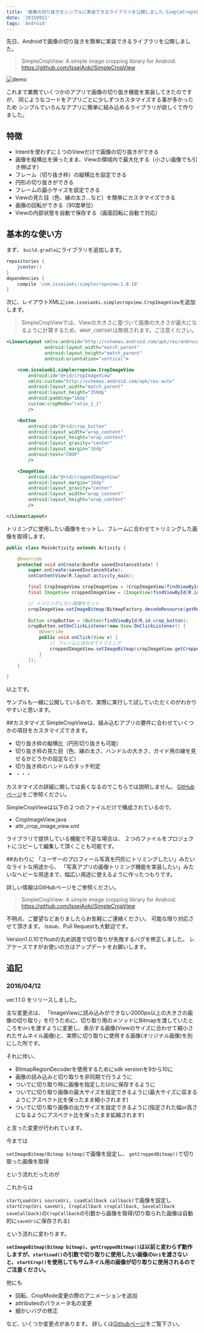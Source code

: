 ```yaml
---
title: '画像の切り抜きをシンプルに実装できるライブラリを公開しました-SimpleCropView'
date: '20150912'
tags: 'Android'
---
```




先日、Androidで画像の切り抜きを簡単に実装できるライブラリを公開しました。
>SimpleCropView: A simple image cropping library for Android. 
>https://github.com/IsseiAoki/SimpleCropView

![demo](https://raw.github.com/wiki/IsseiAoki/SimpleCropView/images/gif/demo_basic_usage.gif)

これまで業務でいくつかのアプリで画像の切り抜き機能を実装してきたのですが、
同じようなコードをアプリごとに少しずつカスタマイズする事が多かったため
シンプルでいろんなアプリに簡単に組み込めるライブラリが欲しくて作りました。


## 特徴

* Intentを使わずに１つのViewだけで画像の切り抜きができる
* 画像を縦横比を保ったまま、Viewの領域内で最大化する（小さい画像でも引き伸ばす）
* フレーム（切り抜き枠）の縦横比を設定できる
* 円形の切り抜きができる
* フレームの最小サイズを設定できる
* Viewの見た目（色、線の太さ...など）を簡単にカスタマイズできる
* 画像の回転ができる（90度単位）
* Viewの内部状態を自動で保存する（画面回転に自動で対応）


## 基本的な使い方

まず、 `build.gradle`にライブラリを追加します。

```build.gradle
repositories {
    jcenter()
}
dependencies {
    compile 'com.isseiaoki:simplecropview:1.0.10'
}
```

次に、レイアウトXMLに`com.isseiaoki.simplecropview.CropImageView`を追加します。

>SimpleCropViewでは、Viewの大きさに基づいて画像の大きさが最大になるように計算するため、`WRAP_CONTENT`は無視されます。ご注意ください。

```activity_main.xml
<LinearLayout xmlns:android="http://schemas.android.com/apk/res/android"
              android:layout_width="match_parent"
              android:layout_height="match_parent"
              android:orientation="vertical">

    <com.isseiaoki.simplecropview.CropImageView
        android:id="@+id/cropImageView"
        xmlns:custom="http://schemas.android.com/apk/res-auto"
        android:layout_width="match_parent"
        android:layout_height="250dp"
        android:padding="16dp"
        custom:cropMode="ratio_1_1"
        />

    <Button
        android:id="@+id/crop_button"
        android:layout_width="wrap_content"
        android:layout_height="wrap_content"
        android:layout_gravity="center"
        android:layout_margin="16dp"
        android:text="CROP"
        />

    <ImageView
        android:id="@+id/croppedImageView"
        android:layout_margin="16dp"
        android:layout_gravity="center"
        android:layout_width="wrap_content"
        android:layout_height="wrap_content"
        />

</LinearLayout>
```

トリミングに使用したい画像をセットし、フレームに合わせてトリミングした画像を取得します。

```MainActivity.java
public class MainActivity extends Activity {

    @Override
    protected void onCreate(Bundle savedInstanceState) {
        super.onCreate(savedInstanceState);
        setContentView(R.layout.activity_main);

        final CropImageView cropImageView = (CropImageView)findViewById(R.id.cropImageView);
        final ImageView croppedImageView = (ImageView)findViewById(R.id.croppedImageView);

        // トリミングしたい画像をセット
        cropImageView.setImageBitmap(BitmapFactory.decodeResource(getResources(), R.mipmap.sample5));
        
        Button cropButton = (Button)findViewById(R.id.crop_button);
        cropButton.setOnClickListener(new View.OnClickListener() {
            @Override
            public void onClick(View v) {
                // フレームに合わせてトリミング
                croppedImageView.setImageBitmap(cropImageView.getCroppedBitmap());
            }
        });
    }

}
```

以上です。


サンプルも一緒に公開しているので、実際に実行して試していただくのがわかりやすいと思います。

##カスタマイズ
SimpleCropViewは、組み込むアプリの要件に合わせていくつかの項目をカスタマイズできます。

* 切り抜き枠の縦横比（円形切り抜きも可能）
* 切り抜き枠の見た目（色、線の太さ、ハンドルの大きさ、ガイド用の線を見せるかどうかの設定など）
* 切り抜き枠のハンドルのタッチ判定
* ・・・

カスタマイズの詳細に関しては長くなるのでこちらでは説明しません。
[GitHubページ](https://github.com/IsseiAoki/SimpleCropView)をご参照ください。

SimpleCropViewは以下の２つのファイルだけで構成されているので、

* CropImageView.java
* attr_crop_image_view.xml

ライブラリで提供している機能で不足な場合は、
２つのファイルをプロジェクトにコピーして編集して頂くことも可能です。

##おわりに
「ユーザーのプロフィール写真を円形にトリミングしたい」みたいなライトな用途から、 「写真アプリの画像トリミング機能を実装したい」みたいなヘビーな用途まで、幅広い用途に使えるように作ったつもりです。

詳しい情報はGitHubページをご参照ください。

>SimpleCropView: A simple image cropping library for Android. 
>https://github.com/IsseiAoki/SimpleCropView


不明点、ご要望などありましたらお気軽にご連絡ください。
可能な限り対応させて頂きます。
Issue、Pull Requestも大歓迎です。

Version1.0.10でfloatの丸め誤差で切り取りが失敗するバグを修正しました。
レアケースですがお使いの方はアップデートをお願いします。

## 追記
### 2016/04/12
ver.1.1.0 をリリースしました。

主な変更点は、
「ImageViewに読み込みができない2000px以上の大きさの画像の切り取り」を行うために、切り取り用のメソッドにBitmapを渡していたところを`Uri`を渡すように変更し、表示する画像(Viewのサイズに合わせて縮小されたサムネイル画像)と、実際に切り取りに使用する画像(オリジナル画像)を別にした所です。

それに伴い、

* BitmapRegionDecoderを使用するためにsdk versionを9から10に
* 画像の読み込みと切り取りを非同期で行うように
* ついでに切り取り時に画像を指定したUriに保存するように
* ついでに切り取り画像の最大サイズを設定できるように(最大サイズに収まるようにアスペクト比を保ったまま縮小されます)
* ついでに切り取り画像の出力サイズを設定できるように(指定された幅or高さになるようにアスペクト比を保ったまま拡縮されます)

と言った変更が行われています。


今までは

`setImageBitmap(Bitmap bitmap)`で画像を設定し、
`getCroppedBitmap()`で切り取った画像を取得

という流れだったのが


これからは

`startLoad(Uri sourceUri, LoadCallback callback)`で画像を設定し
`startCrop(Uri saveUri, CropCallback cropCallback, SaveCallback saveCallback)`の`CropCallback`の引数から画像を取得(切り取られた画像は自動的に`saveUri`に保存される)

という流れに変わります。

**`setImageBitmap(Bitmap bitmap)`、`getCroppedBitmap()`は以前と変わらず動作しますが、`startLoad()`の引数で切り取りに使用したい画像の`Uri`を渡さないと、`startCrop()`を使用してもサムネイル用の画像が切り取りに使用されるのでご注意ください。**

他にも

* 回転、CropMode変更の際のアニメーションを追加
* attributesのパラメータ名の変更
* 細かいバグの修正

など、いくつか変更点があります。
詳しくは[Githubページ](https://github.com/IsseiAoki/SimpleCropView)をご覧下さい。


